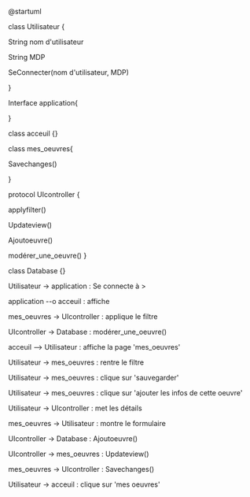 @startuml

class Utilisateur {

String nom d'utilisateur

String MDP

SeConnecter(nom d'utilisateur, MDP)

}

Interface application{

}

class acceuil {}

class mes\_oeuvres{

Savechanges()

}

protocol UIcontroller {

applyfilter()

Updateview()

Ajoutoeuvre()

modérer\_une\_oeuvre() }

class Database {}

Utilisateur -\> application : Se connecte à \>

application --o acceuil : affiche

mes\_oeuvres -\> UIcontroller : applique le filtre

UIcontroller -\> Database : modérer\_une\_oeuvre()

acceuil --\> Utilisateur : affiche la page 'mes\_oeuvres'

Utilisateur -\> mes\_oeuvres : rentre le filtre

Utilisateur -\> mes\_oeuvres : clique sur 'sauvegarder'

Utilisateur -\> mes\_oeuvres : clique sur 'ajouter les infos de cette
oeuvre'

Utilisateur -\> UIcontroller : met les détails

mes\_oeuvres -\> Utilisateur : montre le formulaire

UIcontroller -\> Database : Ajoutoeuvre()

UIcontroller -\> mes\_oeuvres : Updateview()

mes\_oeuvres -\> UIcontroller : Savechanges()

Utilisateur -\> acceuil : clique sur 'mes oeuvres'
